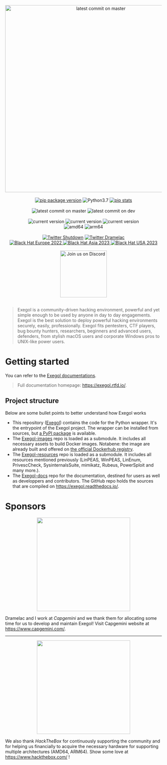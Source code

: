 <div align="center">
  <img alt="latest commit on master" width="600" src="https://raw.githubusercontent.com/ThePorgs/Exegol-docs/main/.assets/rounded_social_preview.png">
  <br><br>
  <a target="_blank" rel="noopener noreferrer" href="https://pypi.org/project/Exegol" title=""><img src="https://img.shields.io/pypi/v/Exegol?color=informational" alt="pip package version"></a>
  <img alt="Python3.7" src="https://img.shields.io/badge/Python-3.7+-informational">
  <a target="_blank" rel="noopener noreferrer" href="https://pepy.tech/project/exegol" title=""><img src="https://static.pepy.tech/personalized-badge/exegol?period=total&units=international_system&left_color=grey&right_color=brightgreen&left_text=Downloads" alt="pip stats"></a>
  <br><br>
  <img alt="latest commit on master" src="https://img.shields.io/github/last-commit/ThePorgs/Exegol/master?label=latest%20release">
  <img alt="latest commit on dev" src="https://img.shields.io/github/last-commit/ThePorgs/Exegol/dev?label=latest%20dev">
  <br><br>
  <img alt="current version" src="https://img.shields.io/badge/linux-supported-success">
  <img alt="current version" src="https://img.shields.io/badge/windows-supported-success">
  <img alt="current version" src="https://img.shields.io/badge/mac-supported-success">
  <br>
  <img alt="amd64" src="https://img.shields.io/badge/amd64%20(x86__64)-supported-success">
  <img alt="arm64" src="https://img.shields.io/badge/arm64%20(aarch64)-supported-success">
  <br><br>
  <a target="_blank" rel="noopener noreferrer" href="https://twitter.com/intent/follow?screen_name=_nwodtuhs" title="Follow"><img src="https://img.shields.io/twitter/follow/_nwodtuhs?label=Shutdown&style=social" alt="Twitter Shutdown"></a>
  <a target="_blank" rel="noopener noreferrer" href="https://twitter.com/intent/follow?screen_name=Dramelac_" title="Follow"><img src="https://img.shields.io/twitter/follow/Dramelac_?label=Dramelac&style=social" alt="Twitter Dramelac"></a>
  <br>
  <a target="_blank" rel="noopener noreferrer" href="https://www.blackhat.com/eu-22/arsenal/schedule/index.html#exegol-29180" title="Schedule">
   <img alt="Black Hat Europe 2022" src="https://img.shields.io/badge/Black%20Hat%20Arsenal-Europe%202022-blueviolet">
  </a>
  <a target="_blank" rel="noopener noreferrer" href="https://www.blackhat.com/asia-23/arsenal/schedule/#exegol-professional-hacking-setup-30815" title="Schedule">
   <img alt="Black Hat Asia 2023" src="https://img.shields.io/badge/Black%20Hat%20Arsenal-Asia%202023-blueviolet">
  </a>
  <a target="_blank" rel="noopener noreferrer" href="https://www.blackhat.com/us-23/arsenal/schedule/#exegol-professional-hacking-setup-31711" title="Schedule">
   <img alt="Black Hat USA 2023" src="https://img.shields.io/badge/Black%20Hat%20Arsenal-USA%202023-blueviolet">
  </a>
  <br><br>
  <a target="_blank" rel="noopener noreferrer" href="https://discord.gg/cXThyp7D6P" title="Join us on Discord"><img src="https://raw.githubusercontent.com/ThePorgs/Exegol-docs/main/.assets/discord_join_us.png" width="150" alt="Join us on Discord"></a>
  <br><br>
</div>

> Exegol is a community-driven hacking environment, powerful and yet simple enough to be used by anyone in day to day engagements. Exegol is the best solution to deploy powerful hacking environments securely, easily, professionally.
> Exegol fits pentesters, CTF players, bug bounty hunters, researchers, beginners and advanced users, defenders, from stylish macOS users and corporate Windows pros to UNIX-like power users.

# Getting started

You can refer to the [Exegol documentations](https://exegol.readthedocs.io/en/latest/getting-started/install.html).

> Full documentation homepage: https://exegol.rtfd.io/.

## Project structure

Below are some bullet points to better understand how Exegol works
- This repository ([Exegol](https://github.com/ThePorgs/Exegol)) contains the code for the Python wrapper. It's the entrypoint of the Exegol project. The wrapper can be installed from sources, but [a PyPI package](https://pypi.org/project/Exegol/) is available.
- The [Exegol-images](https://github.com/ThePorgs/Exegol-images) repo is loaded as a submodule. It includes all necessary assets to build Docker images. Notabene: the image are already built and offered on [the official Dockerhub registry](https://hub.docker.com/repository/docker/nwodtuhs/exegol).
- The [Exegol-resources](https://github.com/ThePorgs/Exegol-resources) repo is loaded as a submodule. It includes all resources mentioned previously (LinPEAS, WinPEAS, LinEnum, PrivescCheck, SysinternalsSuite, mimikatz, Rubeus, PowerSploit and many more.).
- The [Exegol-docs](https://github.com/ThePorgs/Exegol-docs) repo for the documentation, destined for users as well as developpers and contributors. The GitHub repo holds the sources that are compiled on https://exegol.readthedocs.io/.

# Sponsors

<div align="center">
  <a href="https://www.capgemini.com/" title="Follow">
    <img width="300" src="https://upload.wikimedia.org/wikipedia/fr/thumb/b/b5/Capgemini_Logo.svg/1280px-Capgemini_Logo.svg.png">
  </a>
</div>

Dramelac and I work at *Capgemini* and we thank them for allocating some time for us to develop and maintain Exegol! Visit Capgemini website at https://www.capgemini.com/.

___

<div align="center">
  <a href="https://www.hackthebox.com/" title="Follow">
    <img width="300" src="https://exegol.readthedocs.io/en/latest/_images/hackthebox.png">
  </a>
</div>

We also thank *HackTheBox* for continuously supporting the community and for helping us financially to acquire the necessary hardware for supporting multiple architectures (AMD64, ARM64). Show some love at https://www.hackthebox.com/ !

